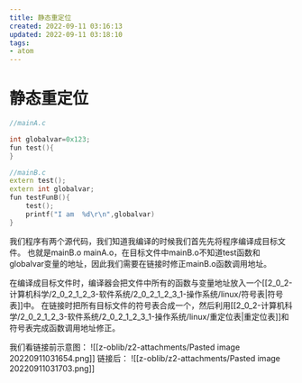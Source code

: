 ```yaml
---
title: 静态重定位
created: 2022-09-11 03:16:13
updated: 2022-09-11 03:18:10
tags: 
- atom
---
```

# 静态重定位

```cpp
//mainA.c

int globalvar=0x123;
fun test(){
}

//mainB.c
extern test();
extern int globalvar;
fun testFunB(){
	test();
	printf("I am  %d\r\n",globalvar)
}
```

我们程序有两个源代码，我们知道我编译的时候我们首先先将程序编译成目标文件。
也就是mainB.o mainA.o，在目标文件中mainB.o不知道test函数和globalvar变量的地址，因此我们需要在链接时修正mainB.o函数调用地址。

在编译成目标文件时，编译器会把文件中所有的函数与变量地址放入一个[[2_0_2-计算机科学/2_0_2_1_2_3-软件系统/2_0_2_1_2_3_1-操作系统/linux/符号表|符号表]]中。
在链接时把所有目标文件的符号表合成一个，然后利用[[2_0_2-计算机科学/2_0_2_1_2_3-软件系统/2_0_2_1_2_3_1-操作系统/linux/重定位表|重定位表]]和符号表完成函数调用地址修正。

我们看链接前示意图：
![[z-oblib/z2-attachments/Pasted image 20220911031654.png]]
链接后：
![[z-oblib/z2-attachments/Pasted image 20220911031703.png]]